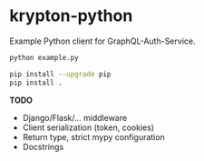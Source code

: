 # krypton-python

Example Python client for GraphQL-Auth-Service.

```bash
python example.py
```

```bash
pip install --upgrade pip
pip install .
```

**TODO**

- Django/Flask/... middleware
- Client serialization (token, cookies)
- Return type, strict mypy configuration
- Docstrings
